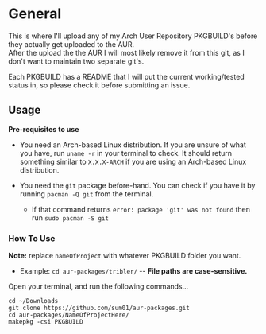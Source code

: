 # General   
This is where I'll upload any of my Arch User Repository PKGBUILD's before they actually get uploaded to the AUR.  
After the upload the the AUR I will most likely remove it from this git, as I don't want to maintain two separate git's.  

Each PKGBUILD has a README that I will put the current working/tested status in, so please check it before submitting an issue.

## Usage  
**Pre-requisites to use**  
*   You need an Arch-based Linux distribution. If you are unsure of what you have, run `uname -r` in your terminal to check. It should return something similar to `X.X.X-ARCH` if you are using an Arch-based Linux distribution.

*   You need the `git` package before-hand. You can check if you have it by running `pacman -Q git` from the terminal.
    *   If that command returns `error: package 'git' was not found` then run `sudo pacman -S git`  

### How To Use
**Note:** replace `nameOfProject` with whatever PKGBUILD folder you want.   
*   Example: `cd aur-packages/tribler/`  -- **File paths are case-sensitive.**  

Open your terminal, and run the following commands...
```
cd ~/Downloads
git clone https://github.com/sum01/aur-packages.git
cd aur-packages/NameOfProjectHere/
makepkg -csi PKGBUILD
```
